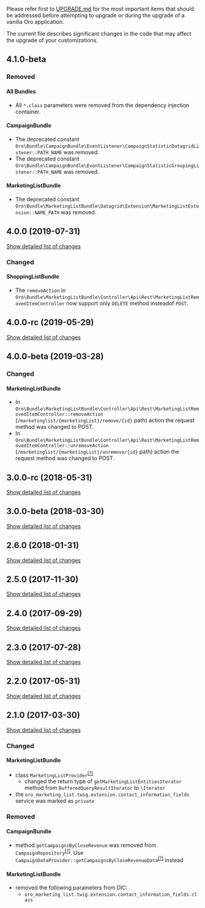 Please refer first to [UPGRADE.md](UPGRADE.md) for the most important items that should be addressed before attempting to upgrade or during the upgrade of a vanilla Oro application.

The current file describes significant changes in the code that may affect the upgrade of your customizations.

## 4.1.0-beta

### Removed

#### All Bundles
* All `*.class` parameters were removed from the dependency injection container.

#### CampaignBundle
* The deprecated constant `Oro\Bundle\CampaignBundle\EventListener\CampaignStatisticDatagridListener::PATH_NAME` was removed.
* The deprecated constant `Oro\Bundle\CampaignBundle\EventListener\CampaignStatisticGroupingListener::PATH_NAME` was removed.

#### MarketingListBundle
* The deprecated constant `Oro\Bundle\MarketingListBundle\Datagrid\Extension\MarketingListExtension::NAME_PATH` was removed.

## 4.0.0 (2019-07-31)
[Show detailed list of changes](incompatibilities-4-0.md)

### Changed
#### ShoppingListBundle

* The `removeAction` in `Oro\Bundle\MarketingListBundle\Controller\Api\Rest\MarketingListRemovedItemController` now support only `DELETE` method insteadof `POST`.

## 4.0.0-rc (2019-05-29)
[Show detailed list of changes](incompatibilities-4-0-rc.md)

## 4.0.0-beta (2019-03-28)

### Changed
#### MarketingListBundle
* In `Oro\Bundle\MarketingListBundle\Controller\Api\Rest\MarketingListRemovedItemController::removeAction` 
 (`/marketinglist/{marketingList}/remove/{id}` path)
 action the request method was changed to POST. 
* In `Oro\Bundle\MarketingListBundle\Controller\Api\Rest\MarketingListRemovedItemController::unremoveAction` 
 (`/marketinglist/{marketingList}/unremove/{id}` path)
 action the request method was changed to POST. 

## 3.0.0-rc (2018-05-31)
[Show detailed list of changes](incompatibilities-3-0-rc.md)

## 3.0.0-beta (2018-03-30)
[Show detailed list of changes](incompatibilities-3-0-beta.md)

## 2.6.0 (2018-01-31)
[Show detailed list of changes](incompatibilities-2-6.md)

## 2.5.0 (2017-11-30)
[Show detailed list of changes](incompatibilities-2-5.md)

## 2.4.0 (2017-09-29)
[Show detailed list of changes](incompatibilities-2-4.md)

## 2.3.0 (2017-07-28)
[Show detailed list of changes](incompatibilities-2-3.md)

## 2.2.0 (2017-05-31)
[Show detailed list of changes](incompatibilities-2-2.md)

## 2.1.0 (2017-03-30)
[Show detailed list of changes](incompatibilities-2-1.md)

### Changed
#### MarketingListBundle
* class `MarketingListProvider`<sup>[[?]](https://github.com/oroinc/OroCRMMarketingBundle/tree/2.1.0/src/Oro/Bundle/MarketingListBundle/Provider/MarketingListProvider.php "Oro\Bundle\MarketingListBundle\Provider\MarketingListProvider")</sup>
    - changed the return type of `getMarketingListEntitiesIterator` method from `BufferedQueryResultIterator` to `\Iterator`
* the `oro_marketing_list.twig.extension.contact_information_fields` service was marked as `private`
### Removed
#### CampaignBundle
* method `getCampaignsByCloseRevenue` was removed from `CampaignRepository`<sup>[[?]](https://github.com/oroinc/OroCRMMarketingBundle/tree/2.1.0/src/Oro/Bundle/CampaignBundle/Entity/Repository/CampaignRepository.php "Oro\Bundle\CampaignBundle\Entity\Repository\CampaignRepository")</sup>. Use `CampaignDataProvider::getCampaignsByCloseRevenueData`<sup>[[?]](https://github.com/oroinc/OroCRMMarketingBundle/tree/2.1.0/src/Oro/Bundle/CampaignBundle/Dashboard/CampaignDataProvider.php#L81 "Oro\Bundle\CampaignBundle\Dashboard\CampaignDataProvider::getCampaignsByCloseRevenueData")</sup> instead
#### MarketingListBundle
* removed the following parameters from DIC:
    - `oro_marketing_list.twig.extension.contact_information_fields.class`
